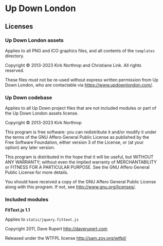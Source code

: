 # Up Down London

## Licenses

### Up Down London assets

Applies to all PNG and ICO graphics files, and all contents of the `templates` directory.

Copyright © 2013-2023 Kirk Northrop and Christiane Link. All rights reserved.

These files must not be re-used without express written permission from Up Down London, who are contactable via <https://www.updownlondon.com/>.

### Up Down codebase

Applies to all Up Down project files that are not included modules or part of the Up Down London assets license.

Copyright © 2013-2023 Kirk Northrop

This program is free software: you can redistribute it and/or modify
it under the terms of the GNU Affero General Public License as published
by the Free Software Foundation, either version 3 of the License, or
(at your option) any later version.

This program is distributed in the hope that it will be useful,
but WITHOUT ANY WARRANTY; without even the implied warranty of
MERCHANTABILITY or FITNESS FOR A PARTICULAR PURPOSE.  See the
GNU Affero General Public License for more details.

You should have received a copy of the GNU Affero General Public License
along with this program. If not, see <http://www.gnu.org/licenses/>.

### Included modules

**FitText.js 1.1**

Applies to `static/jquery.fittext.js`

Copyright 2011, Dave Rupert <http://daverupert.com>

Released under the WTFPL license <http://sam.zoy.org/wtfpl/>